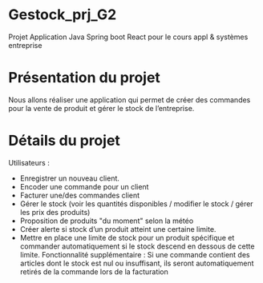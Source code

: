 # Gestock_prj_G2
Projet Application Java Spring boot React pour le cours appl &amp; systèmes entreprise

# Présentation du projet
Nous allons réaliser une application qui permet de créer des commandes pour la vente de 
produit et gérer le stock de l’entreprise.
# Détails du projet
Utilisateurs : 
- Enregistrer un nouveau client.
- Encoder une commande pour un client
- Facturer une/des commandes client
- Gérer le stock (voir les quantités disponibles / modifier le stock / gérer les prix des produits)
- Proposition de produits "du moment" selon la météo 
- Créer alerte si stock d’un produit atteint une certaine limite.
- Mettre en place une limite de stock pour un produit spécifique et commander 
automatiquement si le stock descend en dessous de cette limite.
Fonctionnalité supplémentaire :
Si une commande contient des articles dont le stock est nul ou insuffisant, ils seront 
automatiquement retirés de la commande lors de la facturation
